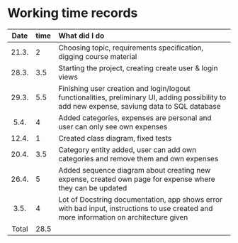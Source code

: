 # Working time records

| Date | time | What did I do  |
| :----:|:-----| :-----|
| 21.3. | 2    | Choosing topic, requirements specification, digging course material |
| 28.3. | 3.5    | Starting the project, creating create user & login views |
| 29.3. |   5.5  | Finishing user creation and login/logout functionalities, preliminary UI, adding possibility to add new expense, saviung data to SQL database |
| 5.4. | 4 | Added categories, expenses are personal and user can only see own expenses|
| 12.4. | 1 | Created class diagram, fixed tests |
|20.4.|3.5| Category entity added, user can add own categories and remove them and own expenses|
|26.4.|5| Added sequence diagram about creating new expense, created own page for expense where they can be updated|
|3.5.|4| Lot of Docstring documentation, app shows error with bad input, instructions to use created and more information on architecture given|
| Total   | 28.5  | | 
